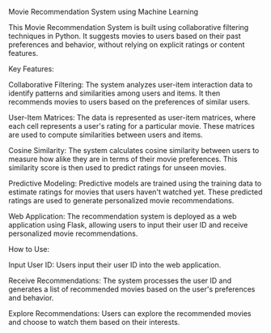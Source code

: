 Movie Recommendation System using Machine Learning

This Movie Recommendation System is built using collaborative filtering techniques in Python. It suggests movies to users based on their past preferences and behavior, without relying on explicit ratings or content features.

Key Features:

Collaborative Filtering: The system analyzes user-item interaction data to identify patterns and similarities among users and items. It then recommends movies to users based on the preferences of similar users.

User-Item Matrices: The data is represented as user-item matrices, where each cell represents a user's rating for a particular movie. These matrices are used to compute similarities between users and items.

Cosine Similarity: The system calculates cosine similarity between users to measure how alike they are in terms of their movie preferences. This similarity score is then used to predict ratings for unseen movies.

Predictive Modeling: Predictive models are trained using the training data to estimate ratings for movies that users haven't watched yet. These predicted ratings are used to generate personalized movie recommendations.

Web Application: The recommendation system is deployed as a web application using Flask, allowing users to input their user ID and receive personalized movie recommendations.

How to Use:

Input User ID: Users input their user ID into the web application.

Receive Recommendations: The system processes the user ID and generates a list of recommended movies based on the user's preferences and behavior.

Explore Recommendations: Users can explore the recommended movies and choose to watch them based on their interests.
